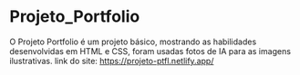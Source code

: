 # Projeto_Portfolio
O Projeto Portfolio é um projeto básico, mostrando as habilidades desenvolvidas em HTML e CSS, foram usadas fotos de IA para as imagens ilustrativas.
link do site: https://projeto-ptfl.netlify.app/


